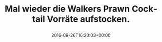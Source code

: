 ---
retweeted: false
source: <a href="http://twitter.com/download/android" rel="nofollow">Twitter for Android</a>
entities:
  hashtags: []
  symbols: []
  user_mentions: []
  urls:
  - url: https://t.co/E8Kinek0NY
    expanded_url: https://twitter.com/BBCDouglasF/status/780327429256642560
    display_url: twitter.com/BBCDouglasF/st…
    indices:
    - '58'
    - '81'
display_text_range:
- '0'
- '81'
favorite_count: '1'
id_str: '780441817338839040'
truncated: false
retweet_count: '0'
id: '780441817338839040'
possibly_sensitive: false
created_at: Mon Sep 26 16:20:03 +0000 2016
favorited: false
full_text: Mal wieder die Walkers Prawn Cocktail Vorräte aufstocken.
lang: de
quote_url: https://twitter.com/BBCDouglasF/status/780327429256642560
tags:
- pesos/twitter
date: '2016-09-26T16:20:03+00:00'
src: https://twitter.com/bascht/status/780441817338839040
original_url: https://twitter.com/bascht/status/780441817338839040
type: twitter_tweet
text: Mal wieder die Walkers Prawn Cocktail Vorräte aufstocken.
title: 'Mal wieder die Walkers Prawn Cocktail Vorräte aufstocken.

  '

---